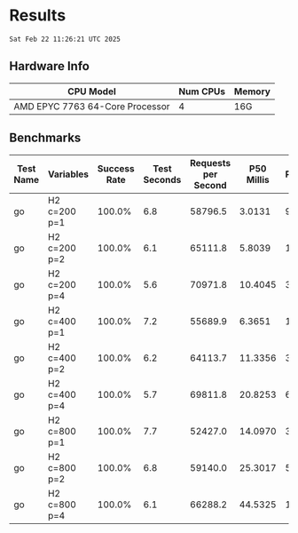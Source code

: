 # Results
`Sat Feb 22 11:26:21 UTC 2025`
## Hardware Info
| CPU Model | Num CPUs | Memory |
| --------- | -------- | ------ |
| AMD EPYC 7763 64-Core Processor | 4 | 16G |

## Benchmarks
| Test Name | Variables | Success Rate | Test Seconds | Requests per Second | P50 Millis | P99 Millis | P99.9 Millis | API Memory MB | API CPU Time | API Threads |
| --------- | --------- | ------------ | ------------ | ------------------- | ---------- | ---------- | ------------ | ------------- | ------------ | ----------- |
| go | H2 c=200 p=1 | 100.0% | 6.8 | 58796.5 | 3.0131 | 9.0310 | 12.2219 | 26.0 | 00:00:16 | 10 |
| go | H2 c=200 p=2 | 100.0% | 6.1 | 65111.8 | 5.8039 | 15.8390 | 24.2363 | 28.4 | 00:00:16 | 11 |
| go | H2 c=200 p=4 | 100.0% | 5.6 | 70971.8 | 10.4045 | 32.8350 | 44.1835 | 34.8 | 00:00:15 | 12 |
| go | H2 c=400 p=1 | 100.0% | 7.2 | 55689.9 | 6.3651 | 18.3090 | 27.6004 | 40.8 | 00:00:17 | 10 |
| go | H2 c=400 p=2 | 100.0% | 6.2 | 64113.7 | 11.3356 | 30.5305 | 40.3602 | 46.7 | 00:00:16 | 10 |
| go | H2 c=400 p=4 | 100.0% | 5.7 | 69811.8 | 20.8253 | 65.8306 | 89.0619 | 48.1 | 00:00:16 | 10 |
| go | H2 c=800 p=1 | 100.0% | 7.7 | 52427.0 | 14.0970 | 35.5190 | 52.4795 | 64.8 | 00:00:19 | 10 |
| go | H2 c=800 p=2 | 100.0% | 6.8 | 59140.0 | 25.3017 | 58.3280 | 102.8239 | 72.0 | 00:00:17 | 9 |
| go | H2 c=800 p=4 | 100.0% | 6.1 | 66288.2 | 44.5325 | 149.2849 | 209.0740 | 67.1 | 00:00:16 | 9 |
